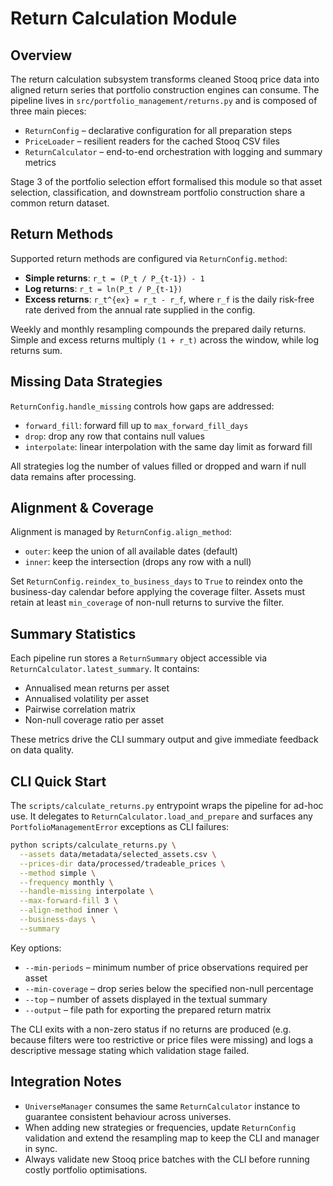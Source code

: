 # Return Calculation Module

## Overview

The return calculation subsystem transforms cleaned Stooq price data into aligned
return series that portfolio construction engines can consume. The pipeline lives
in `src/portfolio_management/returns.py` and is composed of three main pieces:

- `ReturnConfig` – declarative configuration for all preparation steps
- `PriceLoader` – resilient readers for the cached Stooq CSV files
- `ReturnCalculator` – end-to-end orchestration with logging and summary metrics

Stage 3 of the portfolio selection effort formalised this module so that asset
selection, classification, and downstream portfolio construction share a common
return dataset.

## Return Methods

Supported return methods are configured via `ReturnConfig.method`:

- **Simple returns**: `r_t = (P_t / P_{t-1}) - 1`
- **Log returns**: `r_t = ln(P_t / P_{t-1})`
- **Excess returns**: `r_t^{ex} = r_t - r_f`, where `r_f` is the daily risk-free
  rate derived from the annual rate supplied in the config.

Weekly and monthly resampling compounds the prepared daily returns. Simple and
excess returns multiply `(1 + r_t)` across the window, while log returns sum.

## Missing Data Strategies

`ReturnConfig.handle_missing` controls how gaps are addressed:

- `forward_fill`: forward fill up to `max_forward_fill_days`
- `drop`: drop any row that contains null values
- `interpolate`: linear interpolation with the same day limit as forward fill

All strategies log the number of values filled or dropped and warn if null data
remains after processing.

## Alignment & Coverage

Alignment is managed by `ReturnConfig.align_method`:

- `outer`: keep the union of all available dates (default)
- `inner`: keep the intersection (drops any row with a null)

Set `ReturnConfig.reindex_to_business_days` to `True` to reindex onto the
business-day calendar before applying the coverage filter. Assets must retain at
least `min_coverage` of non-null returns to survive the filter.

## Summary Statistics

Each pipeline run stores a `ReturnSummary` object accessible via
`ReturnCalculator.latest_summary`. It contains:

- Annualised mean returns per asset
- Annualised volatility per asset
- Pairwise correlation matrix
- Non-null coverage ratio per asset

These metrics drive the CLI summary output and give immediate feedback on data
quality.

## CLI Quick Start

The `scripts/calculate_returns.py` entrypoint wraps the pipeline for ad-hoc use.
It delegates to `ReturnCalculator.load_and_prepare` and surfaces any
`PortfolioManagementError` exceptions as CLI failures:

```bash
python scripts/calculate_returns.py \
  --assets data/metadata/selected_assets.csv \
  --prices-dir data/processed/tradeable_prices \
  --method simple \
  --frequency monthly \
  --handle-missing interpolate \
  --max-forward-fill 3 \
  --align-method inner \
  --business-days \
  --summary
```

Key options:

- `--min-periods` – minimum number of price observations required per asset
- `--min-coverage` – drop series below the specified non-null percentage
- `--top` – number of assets displayed in the textual summary
- `--output` – file path for exporting the prepared return matrix

The CLI exits with a non-zero status if no returns are produced (e.g. because
filters were too restrictive or price files were missing) and logs a descriptive
message stating which validation stage failed.

## Integration Notes

- `UniverseManager` consumes the same `ReturnCalculator` instance to guarantee
  consistent behaviour across universes.
- When adding new strategies or frequencies, update `ReturnConfig` validation
  and extend the resampling map to keep the CLI and manager in sync.
- Always validate new Stooq price batches with the CLI before running costly
  portfolio optimisations.
